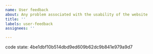 ```yaml
---
name: User feedback
about: Any problem associated with the usability of the website 
title: ''
labels: user-feedback
assignees: ''

---
```

<!-- please leave this in so we know which version your comment is about -->
code state: 4be1dbf10b514dbd9ed609b62dc9b841e979a9d7
